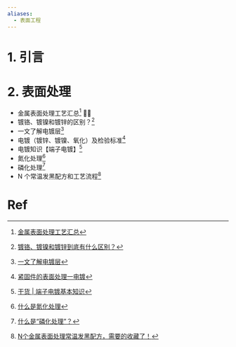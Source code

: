 ```yaml
---
aliases:
  - 表面工程
---
```

# 1. 引言 


# 2. 表面处理 
- 金属表面处理工艺汇总[^1] 🏳️‍🌈
- 镀铬、镀镍和镀锌的区别？[^2]
- 一文了解电镀层[^3]
- 电镀（镀锌、镀镍、氧化）及检验标准[^4]
- 电镀知识【端子电镀】[^5]
- 氮化处理[^6]
- 磷化处理[^7]
- N 个常温发黑配方和工艺流程[^8]


# Ref 

[^1]: [金属表面处理工艺汇总](https://mp.weixin.qq.com/s/e2iP5o7j9tP1JhQ2Um0WoA)
[^2]: [镀铬、镀镍和镀锌到底有什么区别？](https://mp.weixin.qq.com/s/HAYJQJq36ZOgZNiZjlFYsA)

[^3]: [一文了解电镀层](https://mp.weixin.qq.com/s/nDoMoJ7vHAfBQ8CE9IhKkA)

[^4]: [紧固件的表面处理一电镀](https://mp.weixin.qq.com/s/KBGFoVYboB7Ev9YboXLuxQ)

[^5]: [干货 | 端子电镀基本知识](https://mp.weixin.qq.com/s/xhPMPh5FqrW_rUEPjGFGvQ)

[^6]: [什么是氮化处理](https://mp.weixin.qq.com/s/c5v4Vp7e2pgukvl-BXi7og)

[^7]: [什么是“磷化处理”？](https://mp.weixin.qq.com/s/bRILTWzMQS9K8IcUTinagg)

[^8]: [N个金属表面处理常温发黑配方，需要的收藏了！](https://mp.weixin.qq.com/s/UJQTYsOWZVV9RPOai85VYA)

